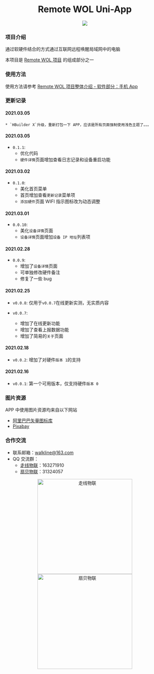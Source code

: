 <h1 align="center">Remote WOL Uni-App</h1>

<p align="center"><img src="https://img.shields.io/badge/Licence-MIT-green.svg?style=for-the-badge" /></p>

### 项目介绍

通过软硬件结合的方式通过互联网远程唤醒局域网中的电脑

本项目是 [Remote WOL 项目](https://gitee.com/walkline/remote-wol) 的组成部分之一

### 使用方法

使用方法请参考 [Remote WOL 项目整体介绍 - 软件部分：手机 App](https://gitee.com/walkline/remote-wol#%E8%BD%AF%E4%BB%B6%E9%83%A8%E5%88%86%E6%89%8B%E6%9C%BA-app)

### 更新记录

#### 2021.03.05
	* `HBuilder X`升级，重新打包一下 APP，应该是所有页面强制使用浅色主题了。。。

#### 2021.03.05
* `0.1.1`:
	* 优化代码
	* `硬件详情`页面增加查看日志记录和设备重启功能

#### 2021.03.02
* `0.1.0`:
	* 美化首页菜单
	* 首页增加查看`更新记录`菜单项
	* `添加硬件`页面 WIFI 指示图标改为动态调整

#### 2021.03.01
* `0.0.10`:
	* 美化`设备详情`页面
	* `设备详情`页面增加`设备 IP 地址`列表项

#### 2021.02.28
* `0.0.9`:
	* 增加了`设备详情`页面
	* 可单独修改硬件备注
	* 修复了一些 bug

#### 2021.02.25
* `v0.0.8`: 仅用于`v0.0.7`在线更新实测，无实质内容

* `v0.0.7`:
	* 增加了在线更新功能
	* 增加了查看上报数据功能
	* 增加了简易的`关于`页面

#### 2021.02.18
* `v0.0.2`: 增加了对硬件`版本 1`的支持

#### 2021.02.16
* `v0.0.1`: 第一个可用版本，仅支持硬件`版本 0`

### 图片资源

APP 中使用图片资源均来自以下网站

* [阿里巴巴矢量图标库](https://www.iconfont.cn/)
* [Pixabay](https://pixabay.com/)

### 合作交流

* 联系邮箱：<walkline@163.com>
* QQ 交流群：
    * [走线物联](https://jq.qq.com/?_wv=1027&k=xtPoHgwL)：163271910
    * [扇贝物联](https://jq.qq.com/?_wv=1027&k=yp4FrpWh)：31324057

<p align="center"><img src="https://gitee.com/walkline/WeatherStation/raw/docs/images/qrcode_walkline.png" width="300px" alt="走线物联"><img src="https://gitee.com/walkline/WeatherStation/raw/docs/images/qrcode_bigiot.png" width="300px" alt="扇贝物联"></p>
